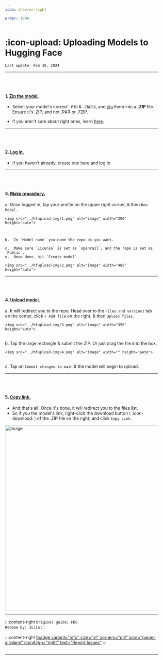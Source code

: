 ```yaml
---
icon: chevron-right

order: 1000
---
```


# :icon-upload: Uploading Models to Hugging Face

``Last update: Feb 10, 2024``
***
###### ‎ 
#### 1. <u>Zip the model.</u>         
- Select your model's correct ``.PTH`` & ``.INDEX``, and <u>[zip</u>](https://support.microsoft.com/en-us/windows/zip-and-unzip-files-8d28fa72-f2f9-712f-67df-f80cf89fd4e5) them into a **.ZIP** file.       
Ensure it's .ZIP, and not .RAR or .7ZIP.

- If you aren't sure about right ones, learn <u>[here](https://aihubdocs.github.io/en/essentials/voice-models/#voice-model-files)</u>.

***
###### ‎ 
#### 2. <u>Log in.</u>
- If you haven't already, create one <u>[here</u>](https://huggingface.co/join) and log in.
***
###### ‎  
#### 3. <u>Make repository.</u>
a. Once logged in, tap your profile on the upper right corner, & then `New Model`.       

    <img src="../hfupload-img/1.png" alt="image" width="200" height="auto">

    ‎

    b.  In `Model name` you name the repo as you want.   

    c.  Make sure `License` is set as `openrail`, and the repo is set as `Public`.     
    e.  Once done, hit `Create model`.

    <img src="../hfupload-img/2.png" alt="image" width="480" height="auto"> ‎                
***
###### ‎ 
#### 4. <u>Upload model.</u>
a. It will redirect you to the repo. Head over to the `Files and versions` tab on the center, click `+ Add file` on the right, & then ``Upload files``.

    <img src="../hfupload-img/3.png" alt="image" width="350" height="auto">‎    
‎                         
b. Tap the large rectangle & submit the ZIP. Or just drag the file into the box.       

    <img src="../hfupload-img/4.png" alt="image" width="" height="auto">‎       
‎       
c. Tap on `Commit changes to main` & the model will begin to upload.
***
###### ‎ 
#### 5. <u>Copy link.</u>
- And that's all. Once it's done, it will redirect you to the files list.     
- So if you the model's link, right-click the download button ( :icon-download: ) of the .ZIP file on the right, and click `Copy Link`.

<img src="../hfupload-img/5.png" alt="image" width="610" height="auto">

***
:::content-right
`Original guide: FDG`      
`Redone by: Julia`
:::
‎  
‎  
:::content-right
[!badge variant="info" size="xl" corners="pill" icon="paper-airplane" iconAlign="right" text="Report Issues"](http://aihubdocs.github.io/en/#contributions)
:::
‎  
‎  
***